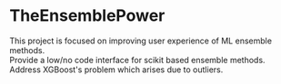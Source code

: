# TheEnsemblePower <br>

This project is focused on improving user experience of ML ensemble methods. <br>
Provide a low/no code interface for scikit based ensemble methods.<br>
Address XGBoost's problem which arises due to outliers.

